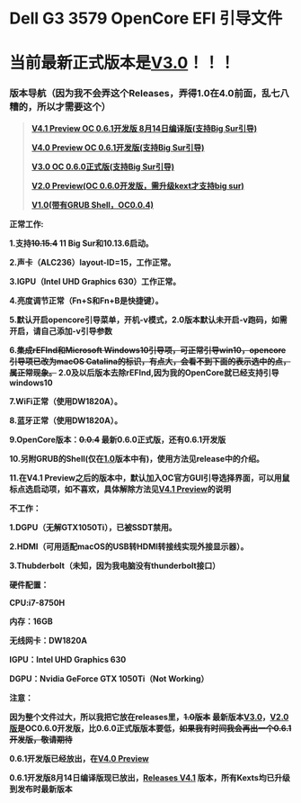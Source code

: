 # Dell G3 3579 OpenCore EFI 引导文件

# <b>当前最新正式版本是<a href="https://github.com/VersionZKP2356/Dell-G3-3579-OpenCore-Boot-File/releases/tag/V3.0">V3.0</a>！！！<b>

### <b>版本导航（因为我不会弄这个Releases，弄得1.0在4.0前面，乱七八糟的，所以才需要这个）</b>

> <b><a href="https://github.com/VersionZKP2356/Dell-G3-3579-OpenCore-Boot-File/releases/tag/V4.1">V4.1 Preview OC 0.6.1开发版 8月14日编译版(支持Big Sur引导)</a></b>
>
> <b><a href="https://github.com/VersionZKP2356/Dell-G3-3579-OpenCore-Boot-File/releases/tag/V4.0">V4.0 Preview OC 0.6.1开发版(支持Big Sur引导)</a></b>
>
> <b><a href="https://github.com/VersionZKP2356/Dell-G3-3579-OpenCore-Boot-File/releases/tag/V3.0">V3.0 OC 0.6.0正式版(支持Big Sur引导)</a></b>
>
> <b><a href="https://github.com/VersionZKP2356/Dell-G3-3579-OpenCore-Boot-File/releases/tag/V2.0">V2.0 Preview(OC 0.6.0开发版，需升级kext才支持big sur)</a></b>
>
> <b><a href="https://github.com/VersionZKP2356/Dell-G3-3579-OpenCore-Boot-File/releases/tag/V1.0">V1.0(带有GRUB Shell，OC0.0.4)</a></b>

正常工作:

1.支持<s>10.15.4</s> 11 Big Sur和10.13.6启动。

2.声卡（ALC236）layout-ID=15，工作正常。

3.IGPU（Intel UHD Graphics 630）工作正常。

4.亮度调节正常（Fn+S和Fn+B是快捷键）。

5.默认开启opencore引导菜单，开机-v模式，<b>2.0版本默认未开启-v跑码，如需开启，请自己添加-v引导参数</b>

6.<s>集成rEFInd和Microsoft Windows10引导项，可正常引导win10，opencore引导项已改为macOS Catalina的标识，有点大，会看不到下面的表示选中的点，属正常现象。</s>  2.0及以后版本去除rEFInd,因为我的OpenCore就已经支持引导windows10

7.WiFi正常（使用DW1820A）。

8.蓝牙正常（使用DW1820A）。

9.OpenCore版本：<s>0.0.4</s>  最新0.6.0正式版，还有0.6.1开发版

10.另附GRUB的Shell(仅在<a href="https://github.com/VersionZKP2356/Dell-G3-3579-OpenCore-Boot-File/releases/tag/V1.0">1.0</a>版本中有)，使用方法见release中的介绍。

11.在V4.1 Preview之后的版本中，默认加入OC官方GUI引导选择界面，可以用鼠标点选启动项，如不喜欢，具体解除方法见<a href="https://github.com/VersionZKP2356/Dell-G3-3579-OpenCore-Boot-File/releases/tag/V4.1">V4.1 Preview</a>的说明

不工作：

1.DGPU（无解GTX1050Ti），已被SSDT禁用。

2.HDMI（可用适配macOS的USB转HDMI转接线实现外接显示器）。

3.Thubderbolt（未知，因为我电脑没有thunderbolt接口）

硬件配置：

CPU:i7-8750H

内存：16GB

无线网卡：DW1820A

IGPU：Intel UHD Graphics 630

DGPU：Nvidia GeForce GTX 1050Ti（Not Working）

注意：

因为整个文件过大，所以我把它放在releases里，<s>1.0版本</s>  最新版本<a href="https://github.com/VersionZKP2356/Dell-G3-3579-OpenCore-Boot-File/releases/tag/V3.0">V3.0</a>，<a href="https://github.com/VersionZKP2356/Dell-G3-3579-OpenCore-Boot-File/releases/tag/V2.0">V2.0版</a>是OC0.6.0开发版，比0.6.0正式版版本要低，<s>如果我有时间我会再出一个0.6.1开发版，敬请期待</s>

0.6.1开发版已经放出，在<a href="https://github.com/VersionZKP2356/Dell-G3-3579-OpenCore-Boot-File/releases/tag/V4.0">V4.0 Preview</a>

0.6.1开发版8月14日编译版现已放出，<a href="https://github.com/VersionZKP2356/Dell-G3-3579-OpenCore-Boot-File/releases/tag/V4.1">Releases V4.1</a> 版本，所有Kexts均已升级到发布时最新版本

